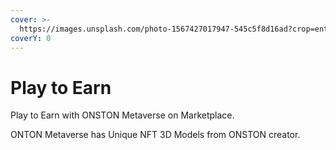 ```yaml
---
cover: >-
  https://images.unsplash.com/photo-1567427017947-545c5f8d16ad?crop=entropy&cs=srgb&fm=jpg&ixid=MnwxOTcwMjR8MHwxfHNlYXJjaHw4fHxlYXJufGVufDB8fHx8MTYzOTMxMzkxMQ&ixlib=rb-1.2.1&q=85
coverY: 0
---
```


# Play to Earn

Play to Earn with ONSTON Metaverse on Marketplace.

ONTON Metaverse has Unique NFT 3D Models from ONSTON creator.
